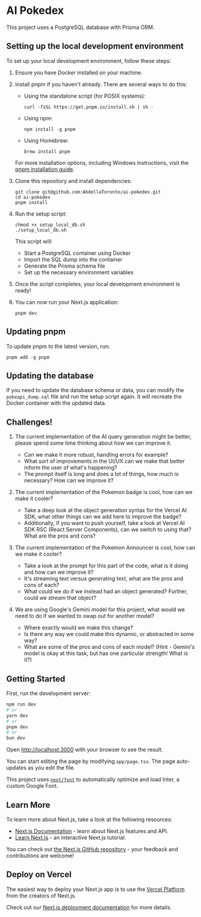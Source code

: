 # AI Pokedex

This project uses a PostgreSQL database with Prisma ORM.

## Setting up the local development environment

To set up your local development environment, follow these steps:

1. Ensure you have Docker installed on your machine.

2. Install pnpm if you haven't already. There are several ways to do this:

   - Using the standalone script (for POSIX systems):
     ```
     curl -fsSL https://get.pnpm.io/install.sh | sh -
     ```

   - Using npm:
     ```
     npm install -g pnpm
     ```

   - Using Homebrew:
     ```
     brew install pnpm
     ```

   For more installation options, including Windows instructions, visit the [pnpm installation guide](https://pnpm.io/installation).

3. Clone this repository and install dependencies:
   ```
   git clone git@github.com:AbdellaToronto/ai-pokedex.git
   cd ai-pokedex
   pnpm install
   ```

4. Run the setup script:
   ```
   chmod +x setup_local_db.sh
   ./setup_local_db.sh
   ```

   This script will:
   - Start a PostgreSQL container using Docker
   - Import the SQL dump into the container
   - Generate the Prisma schema file
   - Set up the necessary environment variables

5. Once the script completes, your local development environment is ready!

6. You can now run your Next.js application:
   ```
   pnpm dev
   ```

## Updating pnpm

To update pnpm to the latest version, run:

```
pnpm add -g pnpm
```

## Updating the database

If you need to update the database schema or data, you can modify the `pokeapi_dump.sql` file and run the setup script again. It will recreate the Docker container with the updated data.


## Challenges!

1. The current implementation of the AI query generation might be better, please spend some time thinking about how we can improve it.
   - Can we make it more robust, handling errors for example?
   - What sort of improvements in the UI/UX can we make that better inform the user of what's happening?
   - The prompt itself is long and does a lot of things, how much is necessary? How can we improve it?

2. The current implementation of the Pokemon badge is cool, how can we make it cooler?
    - Take a deep look at the object generation syntax for the Vercel AI SDK, what other things can we add here to improve the badge?
    - Additionally, if you want to push yourself, take a look at Vercel AI SDK RSC (React Server Components), can we switch to using that? What are the pros and cons?

3. The current implementation of the Pokemon Announcer is cool, how can we make it cooler?
    - Take a look at the prompt for this part of the code, what is it doing and how can we improve it?
    - It's streaming text versus generating text, what are the pros and cons of each?
    - What could we do if we instead had an object generated? Further, could we _stream_ that object?

4. We are using Google's Gemini model for this project, what would we need to do if we wanted to swap out for another model?
    - Where exactly would we make this change?
    - Is there any way we could make this dynamic, or abstracted in some way?
    - What are some of the pros and cons of each model? (Hint - Gemini's model is okay at this task, but has one particular strength! What is it?)

## Getting Started

First, run the development server:

```bash
npm run dev
# or
yarn dev
# or
pnpm dev
# or
bun dev
```

Open [http://localhost:3000](http://localhost:3000) with your browser to see the result.

You can start editing the page by modifying `app/page.tsx`. The page auto-updates as you edit the file.

This project uses [`next/font`](https://nextjs.org/docs/basic-features/font-optimization) to automatically optimize and load Inter, a custom Google Font.

## Learn More

To learn more about Next.js, take a look at the following resources:

- [Next.js Documentation](https://nextjs.org/docs) - learn about Next.js features and API.
- [Learn Next.js](https://nextjs.org/learn) - an interactive Next.js tutorial.

You can check out [the Next.js GitHub repository](https://github.com/vercel/next.js/) - your feedback and contributions are welcome!

## Deploy on Vercel

The easiest way to deploy your Next.js app is to use the [Vercel Platform](https://vercel.com/new?utm_medium=default-template&filter=next.js&utm_source=create-next-app&utm_campaign=create-next-app-readme) from the creators of Next.js.

Check out our [Next.js deployment documentation](https://nextjs.org/docs/deployment) for more details.
